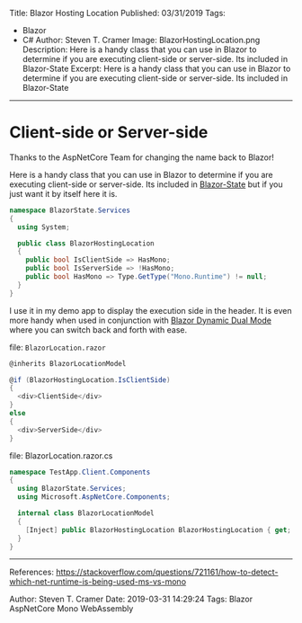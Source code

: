 Title: Blazor Hosting Location
Published: 03/31/2019
Tags: 
  - Blazor
  - C#
Author: Steven T. Cramer
Image: BlazorHostingLocation.png
Description: Here is a handy class that you can use in Blazor to determine if you are executing client-side or server-side. Its included in Blazor-State
Excerpt: Here is a handy class that you can use in Blazor to determine if you are executing client-side or server-side. Its included in Blazor-State
---
# Client-side or Server-side
Thanks to the AspNetCore Team for changing the name back to Blazor!

Here is a handy class that you can use in Blazor to determine if you are executing client-side or server-side. Its included in [Blazor-State](https://github.com/TimeWarpEngineering/blazor-state) but if you just want it by itself here it is.

```csharp
namespace BlazorState.Services
{
  using System;

  public class BlazorHostingLocation
  {
    public bool IsClientSide => HasMono;
    public bool IsServerSide => !HasMono;
    public bool HasMono => Type.GetType("Mono.Runtime") != null;
  }
}
```

I use it in my demo app to display the execution side in the header. It is even more handy when used in conjunction with [Blazor Dynamic Dual Mode](https://thefreezeteam.com/razor-components-dynamic-dual-mode/) where you can switch back and forth with ease. 

file: `BlazorLocation.razor`

```csharp
@inherits BlazorLocationModel

@if (BlazorHostingLocation.IsClientSide)
{
  <div>ClientSide</div>
}
else
{
  <div>ServerSide</div>
}
```

file: BlazorLocation.razor.cs

```csharp
namespace TestApp.Client.Components
{
  using BlazorState.Services;
  using Microsoft.AspNetCore.Components;

  internal class BlazorLocationModel
  {
    [Inject] public BlazorHostingLocation BlazorHostingLocation { get; set; }
  }
}

```

----

References:
https://stackoverflow.com/questions/721161/how-to-detect-which-net-runtime-is-being-used-ms-vs-mono

Author: Steven T. Cramer
Date: 2019-03-31 14:29:24
Tags: Blazor AspNetCore Mono WebAssembly
